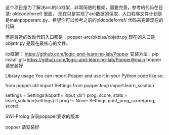 
这个项目是为了解决arc的ilp框架，非常简陋的框架，需要完善，参考的代码在目录: oldcodeforref/ 里面，
现在只是实现了arc数据的读取，入口程序文件计划是是mainpopperarc.py，希望你可以参考之前的oldcodeforref/ 代码来完善现在的代码

但是最近的改动代码入口都是：popper-arc/bkbias/objattr.py  现在的入口是 objattr.py  是现在最核心的文件。

ilp框架： <https://github.com/logic-and-learning-lab/Popper>
安装方法：pip install git+<https://github.com/logic-and-learning-lab/Popper@main>
   popper 请安装好

Library usage
You can import Popper and use it in your Python code like so:

from popper.util import Settings
from popper.loop import learn_solution

settings = Settings(kbpath='input_dir')
prog, score, stats = learn_solution(settings)
if prog != None:
    Settings.print_prog_score(prog, score)



 SWI-Prolog 安装poppper要求的版本

 popper 请安装好
